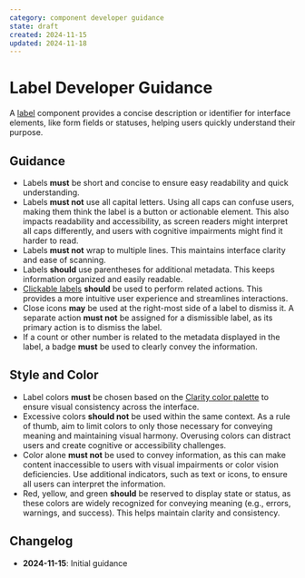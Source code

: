 ```yaml
---
category: component developer guidance
state: draft
created: 2024-11-15
updated: 2024-11-18
---
```


# Label Developer Guidance

A [label](https://clarity.design/documentation/label) component provides a concise description or identifier for interface elements, like form fields or statuses, helping users quickly understand their purpose.


## Guidance

- Labels **must** be short and concise to ensure easy readability and quick understanding.
- Labels **must not** use all capital letters. Using all caps can confuse users, making them think the label is a button or actionable element. This also impacts readability and accessibility, as screen readers might interpret all caps differently, and users with cognitive impairments might find it harder to read.
- Labels **must not** wrap to multiple lines. This maintains interface clarity and ease of scanning.
- Labels **should** use parentheses for additional metadata. This keeps information organized and easily readable.
- [Clickable labels](https://clarity.design/documentation/label#clicking-labels) **should** be used to perform related actions. This provides a more intuitive user experience and streamlines interactions.
- Close icons **may** be used at the right-most side of a label to dismiss it. A separate action **must not** be assigned for a dismissible label, as its primary action is to dismiss the label.
- If a count or other number is related to the metadata displayed in the label, a badge **must** be used to clearly convey the information.

## Style and Color

- Label colors **must** be chosen based on the [Clarity color palette](https://clarity.design/documentation/color) to ensure visual consistency across the interface.
- Excessive colors **should not** be used within the same context. As a rule of thumb, aim to limit colors to only those necessary for conveying meaning and maintaining visual harmony. Overusing colors can distract users and create cognitive or accessibility challenges.
- Color alone **must not** be used to convey information, as this can make content inaccessible to users with visual impairments or color vision deficiencies. Use additional indicators, such as text or icons, to ensure all users can interpret the information.
- Red, yellow, and green **should** be reserved to display state or status, as these colors are widely recognized for conveying meaning (e.g., errors, warnings, and success). This helps maintain clarity and consistency.

## Changelog

- **2024-11-15**: Initial guidance
